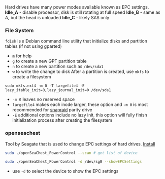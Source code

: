 Hard drives have many power modes available known as EPC settings.
**Idle_A** - disable processor, disk is still rotating at full speed
**Idle_B** - same as A, but the head is unloaded
**Idle_C** - likely SAS only

### File System
`fdisk` is a Debian command line utility that initialize disks and partition tables (if not using gparted)
- `m` for help
- `g` to create a new GPT partition table
- `n` to create a new partition such as `/dev/sda1`
- `w` to write the change to disk
After a partition is created, use `mkfs` to create a filesystem
```shell
sudo mkfs.ext4 -m 0 -T largefile4 -E lazy_itable_init=0,lazy_journal_init=0 /dev/sda1
```
- `-m 0` leaves no reserved space
- `largefile4` makes each inode larger, these option and `-m 0` is most recommended for [snapraid](snapraid.md) parity drive
- `-E` additional options include no lazy init, this option will fully finish initialization process after creating the filesystem

### openseachest
Tool by Seagate that is used to change EPC settings of hard drives.
[Install](https://github.com/Seagate/openSeaChest/releases)
```bash
sudo ./openSeaChest_PowerControl --scan # get list of device
```
```bash
sudo ./openSeaChest_PowerControl -d /dev/sg0 --showEPCSettings
```
- use `-d` to select the device to show the EPC settings
